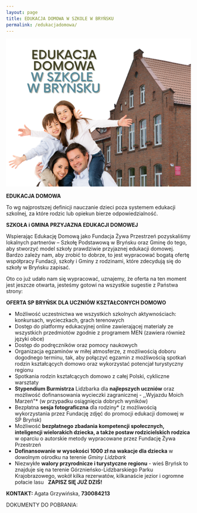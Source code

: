 ```yaml
---
layout: page
title: EDUKACJA DOMOWA W SZKOLE W BRYŃSKU
permalink: /edukacjadomowa/
---
```


![](/assets/12.png)

**EDUKACJA DOMOWA**

To wg najprostszej definicji nauczanie dzieci poza systemem edukacji szkolnej, za które rodzic lub opiekun bierze odpowiedzialność.

**SZKOŁA i GMINA PRZYJAZNA EDUKACJI DOMOWEJ**

Wspierając Edukację Domową jako Fundacja Żywa Przestrzeń pozyskaliśmy lokalnych partnerów – Szkołę Podstawową w Bryńsku oraz Gminę do tego, aby stworzyć model szkoły prawdziwie przyjaznej edukacji domowej. Bardzo zależy nam, aby zrobić to dobrze, to jest wypracować bogatą ofertę współpracy Fundacji, szkoły i Gminy z rodzinami, które zdecydują się do szkoły w Bryńsku zapisać.

Oto co już udało nam się wypracować, uznajemy, że oferta na ten moment jest jeszcze otwarta, jesteśmy gotowi na wszystkie sugestie z Państwa strony:



**OFERTA SP BRYŃSK DLA UCZNIÓW KSZTAŁCONYCH DOMOWO**

* Możliwość uczestnictwa we wszystkich szkolnych aktywnościach: konkursach, wycieczkach, grach terenowych
* Dostęp do platformy edukacyjnej online zawierającej materiały ze wszystkich przedmiotów zgodnie z programem MEN (zawiera również języki obce)
* Dostęp do podręczników oraz pomocy naukowych
* Organizacja egzaminów w miłej atmosferze, z możliwością doboru dogodnego terminu, tak, aby połączyć egzamin z możliwością spotkań rodzin kształcących domowo oraz wykorzystać potencjał turystyczny regionu
* Spotkania rodzin kształcących domowo z całej Polski, cykliczne warsztaty
* **Stypendium Burmistrza** Lidzbarka dla **najlepszych uczniów** oraz możliwość dofinansowania wycieczki zagranicznej - ,,Wyjazdu Moich Marzeń"* (w przypadku osiągnięcia dobrych wyników)
* Bezpłatna **sesja fotograficzna** dla rodziny* (z możliwością wykorzystania przez Fundację zdjęć do promocji edukacji domowej w SP Bryńsk)
* Możliwość **bezpłatnego zbadania kompetencji społecznych, inteligencji wielorakich dziecka, a także postaw rodzicielskich rodzica** w oparciu o autorskie metody wypracowane przez Fundację Żywa Przestrzeń
* **Dofinansowanie w wysokości 1000 zł na wakacje dla dziecka** w dowolnym ośrodku na terenie *Gminy Lidzbark*
* Niezwykłe **walory przyrodnicze i turystyczne regionu** - wieś Bryńsk to znajduje się na terenie Górznieńsko-Lidzbarskiego Parku Krajobrazowego, wokół kilka rezerwatów, kilkanaście jezior i ogromne połacie lasu
 
**ZAPISZ SIĘ JUŻ DZIŚ!**

**KONTAKT:** Agata Grzywińska, **730084213**

DOKUMENTY DO POBRANIA:
